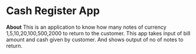 # Cash Register App
**About**
This is an application to know how many notes of currency 1,5,10,20,100,500,2000 to return to the customer. This app takes input of bill amount and cash given by customer. And shows output of no of notes to return.